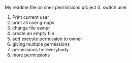 My readme file on shell permissions project
0. switch user
1. Print current user
2. print all user groups
3. change file owner
4. create an empty file
5. add execute permission to owner
6. giving multiple permissions
7. permissions for everybody
8. more permissions
